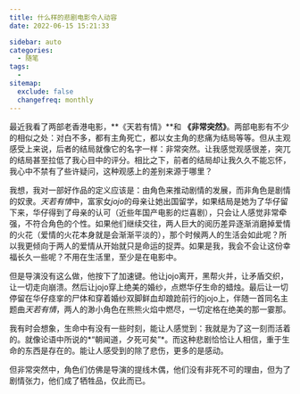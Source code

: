 ```yaml
---
title: 什么样的悲剧电影令人动容
date: 2022-06-15 15:21:33

sidebar: auto
categories:
  - 随笔
tags:
  - 
sitemap:
  exclude: false
  changefreq: monthly
---
```


最近我看了两部老香港电影，**《天若有情》**和 **《非常突然》**。两部电影有不少的相似之处：对白不多，都有主角死亡，都以女主角的悲痛为结局等等。但从主观感受上来说，后者的结局就像它的名字一样：非常突然。让我感觉观感很差，突兀的结局甚至拉低了我心目中的评分。相比之下，前者的结局却让我久久不能忘怀，我心中不禁有了些许疑问，这种观感上的差别来源于哪里？

我想，我对一部好作品的定义应该是：由角色来推动剧情的发展，而非角色是剧情的奴隶。*天若有情*中，富家女*jojo*的母亲让她出国留学，如果结局是她为了华仔留下来，华仔得到了母亲的认可（近些年国产电影的烂喜剧），只会让人感觉非常牵强，不符合角色的个性。如果他们继续交往，两人巨大的阅历差异逐渐消磨掉爱情的火花（爱情的火花本身就是会渐渐平淡的），那个时候两人的生活会如此呢？所以我更倾向于两人的爱情从开始就只是命运的捉弄。如果是我，我会不会让这份幸福长久一些呢？不用在生活里，至少是在电影中。

但是导演没有这么做，他按下了加速键。他让jojo离开，黑帮火并，让矛盾交织，让一切走向崩溃。然后让jojo穿上绝美的婚纱，点燃华仔生命的蜡烛。最后让一切停留在华仔痉挛的尸体和穿着婚纱双脚鲜血却踉跄前行的jojo上，伴随一首同名主题曲*天若有情*，两人的渺小角色在熊熊火焰中燃尽，一切定格在绝美的那一霎那。

我有时会想象，生命中有没有一些时刻，能让人感觉到：我就是为了这一刻而活着的。就像论语中所说的*“朝闻道，夕死可矣”*。而这种悲剧恰恰让人相信，重于生命的东西是存在的。能让人感受到的除了悲伤，更多的是感动。

但非常突然中，角色们仿佛是导演的提线木偶，他们没有非死不可的理由，但为了剧情张力，他们成了牺牲品，仅此而已。